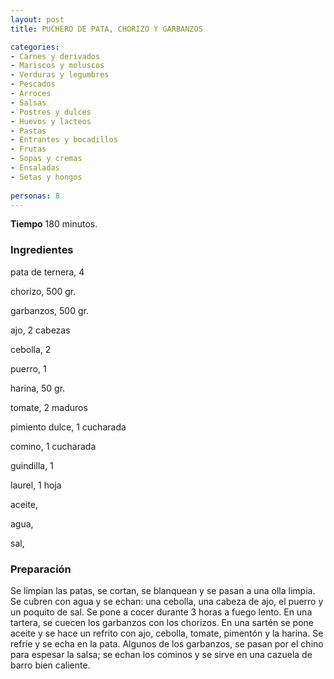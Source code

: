 ```yaml
---
layout: post
title: PUCHERO DE PATA, CHORIZO Y GARBANZOS

categories:
- Carnes y derivados
- Mariscos y moluscos
- Verduras y legumbres
- Pescados
- Arroces
- Salsas
- Postres y dulces
- Huevos y lacteos
- Pastas
- Entrantes y bocadillos
- Frutas
- Sopas y cremas
- Ensaladas
- Setas y hongos
 
personas: 8 
---
```

<b>Tiempo</b> 180 minutos.

<h3>Ingredientes</h3>
pata de ternera, 4

chorizo, 500 gr.

garbanzos, 500 gr.

ajo, 2 cabezas

cebolla, 2

puerro, 1

harina, 50 gr.

tomate, 2 maduros

pimiento dulce, 1 cucharada

comino, 1 cucharada

guindilla, 1

laurel, 1 hoja

aceite,

agua,

sal,

<h3>Preparación</h3>
Se limpian las patas, se cortan, se blanquean y se pasan a una olla limpia. Se cubren con agua y se echan: una cebolla, una cabeza de ajo, el puerro y un poquito de sal. Se pone a cocer durante 3 horas a fuego lento. En una tartera, se cuecen los garbanzos con los chorizos. En una sartén se pone aceite y se hace un refrito con ajo, cebolla, tomate, pimentón y la harina. Se refríe y se echa en la pata. Algunos de los garbanzos, se pasan por el chino para espesar la salsa; se echan los cominos y se sirve en una cazuela de barro bien caliente.


